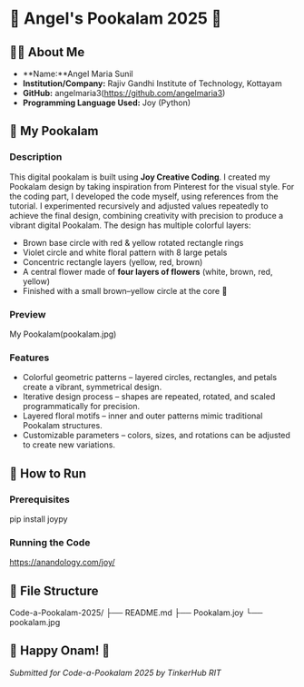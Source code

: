 # 🌸 Angel's Pookalam 2025 🌸

## 👨‍💻 About Me
- **Name:**Angel Maria Sunil
- **Institution/Company:** Rajiv Gandhi Institute of Technology, Kottayam
- **GitHub:** angelmaria3(https://github.com/angelmaria3)
- **Programming Language Used:** Joy (Python)

## 🎨 My Pookalam

### Description

This digital pookalam is built using **Joy Creative Coding**.  I created my Pookalam design by taking inspiration from Pinterest for the visual style. For the coding part, I developed the code myself, using references from the tutorial. I experimented recursively and adjusted values repeatedly to achieve the final design, combining creativity with precision to produce a vibrant digital Pookalam.
The design has multiple colorful layers:
- Brown base circle with red & yellow rotated rectangle rings  
- Violet circle and white floral pattern with 8 large petals  
- Concentric rectangle layers (yellow, red, brown)  
- A central flower made of **four layers of flowers** (white, brown, red, yellow)  
- Finished with a small brown–yellow circle at the core 🌸  


### Preview
My Pookalam(pookalam.jpg)

### Features
- Colorful geometric patterns – layered circles, rectangles, and petals create a vibrant, symmetrical design.
- Iterative design process – shapes are repeated, rotated, and scaled programmatically for precision.
- Layered floral motifs – inner and outer patterns mimic traditional Pookalam structures.
- Customizable parameters – colors, sizes, and rotations can be adjusted to create new variations.

## 🚀 How to Run

### Prerequisites

pip install joypy

### Running the Code

https://anandology.com/joy/

## 📁 File Structure

Code-a-Pookalam-2025/
├── README.md 
├── Pookalam.joy
└── pookalam.jpg

## 🎊 Happy Onam! 🎊
*Submitted for Code-a-Pookalam 2025 by TinkerHub RIT*
